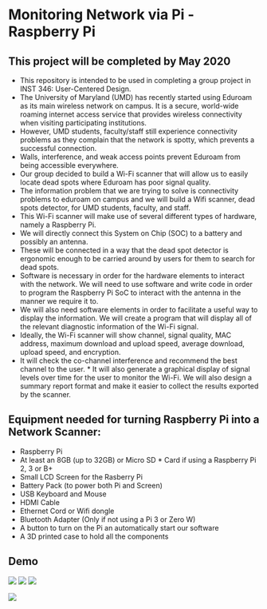 # Monitoring Network via Pi - Raspberry Pi 

## This project will be completed by May 2020
* This repository is intended to be used in completing a group project in INST 346: User-Centered Design.
* The University of Maryland (UMD) has recently started using Eduroam as its main wireless network on campus. It is a secure, world-wide roaming internet access service that provides wireless connectivity when visiting participating institutions. 
* However, UMD students, faculty/staff still experience connectivity problems as they complain that the network is spotty,  which prevents a successful connection. 
* Walls, interference, and weak access points prevent Eduroam from being accessible everywhere. 
* Our group decided to build a Wi-Fi scanner that will allow us to easily locate dead spots where Eduroam has poor signal quality. 
* The information problem that we are trying to solve is connectivity problems to eduroam on campus and we will build a Wifi scanner, dead spots detector, for UMD students, faculty, and staff. 
* This Wi-Fi scanner will make use of several different types of hardware, namely a Raspberry Pi. 
* We will directly connect this System on Chip (SOC) to a battery and possibly an antenna. 
* These will be connected in a way that the dead spot detector is ergonomic enough to be carried around by users for them to search for dead spots. 
* Software is necessary in order for the hardware elements to interact with the network. We will need to use software and write code in order to program the Raspberry Pi SoC to interact with the antenna in the manner we require it to.
* We will also need software elements in order to facilitate a useful way to display the information. We will create a program that will display all of the relevant diagnostic information of the Wi-Fi signal. 
* Ideally, the Wi-Fi scanner will show channel, signal quality, MAC address, maximum download and upload speed, average download, upload speed, and encryption. 
* It will check the co-channel interference and recommend the best channel to the user. * It will also generate a graphical display of signal levels over time for the user to monitor the Wi-Fi. We will also design a summary report format and make it easier to collect the results exported by the scanner.
## Equipment needed for turning Raspberry Pi into a Network Scanner:
* Raspberry Pi
* At least an 8GB (up to 32GB) or Micro SD * Card if using a Raspberry Pi 2, 3 or B+
* Small LCD Screen for the Rasberry Pi
* Battery Pack (to power both Pi and Screen)
* USB Keyboard and Mouse 
* HDMI Cable
* Ethernet Cord or Wifi dongle
* Bluetooth Adapter (Only if not using a Pi 3 or Zero W)
* A button to turn on the Pi an automatically start our software
* A 3D printed case to hold all the components

## Demo
![](INST346-Project/Images/1.png)
![](INST346-Project/Images/2.png)
![](INST346-Project/Images/3.png)


![](INST346-Project/Images/3.png)
